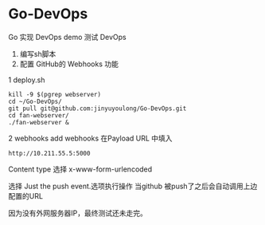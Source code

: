 # Go-DevOps
Go 实现 DevOps demo 测试
DevOps

1. 编写sh脚本
2. 配置 GitHub的 Webhooks 功能

1 deploy.sh
```
kill -9 $(pgrep webserver)
cd ~/Go-DevOps/
git pull git@github.com:jinyuyoulong/Go-DevOps.git
cd fan-webserver/
./fan-webserver &
```
2 webhooks
add webhooks
在Payload URL 中填入
```
http://10.211.55.5:5000
```
Content type 选择 x-www-form-urlencoded

选择 Just the push event.选项执行操作
当github 被push了之后会自动调用上边配置的URL

因为没有外网服务器IP，最终测试还未走完。